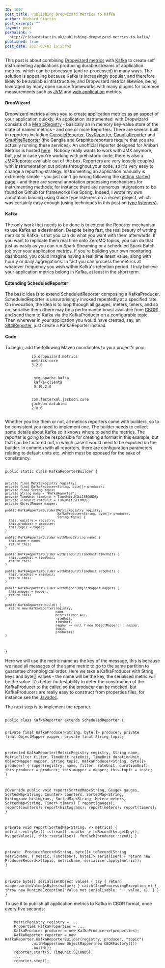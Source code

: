 ```yaml
---
ID: 1007
post_title: Publishing Dropwizard Metrics to Kafka
author: Richard Startin
post_excerpt: ""
layout: post
permalink: >
  http://richardstartin.uk/publishing-dropwizard-metrics-to-kafka/
published: true
post_date: 2017-03-03 16:53:42
---
```

This post is about combining <a href="http://metrics.dropwizard.io/" target="_blank">Dropwizard metrics</a> with <a href="https://kafka.apache.org/" target="_blank">Kafka</a> to create self instrumenting applications producing durable streams of application metrics, which can be processed (and re-processed) in many ways. The solution is appealing because Kafka is increasingly popular, and therefore likely to be available infrastructure, and Dropwizard metrics likewise, being leveraged by many open source frameworks with many plugins for common measurements such as <a href="http://metrics.dropwizard.io/3.2.0/manual/jvm.html" target="_blank">JVM</a> and <a href="http://metrics.dropwizard.io/3.2.0/manual/servlet.html" target="_blank">web application</a> metrics.
<h4>DropWizard</h4>
Dropwizard metrics allows you to create application metrics as an aspect of your application quickly. An application instrumented  with Dropwizard consists of a <a href="http://metrics.dropwizard.io/3.1.0/apidocs/com/codahale/metrics/MetricRegistry.html">MetricRegistry</a> - basically an in memory key-value store of the state of named metrics - and one or more Reporters. There are several built in reporters including <a href="http://metrics.dropwizard.io/3.1.0/apidocs/com/codahale/metrics/ConsoleReporter.html">ConsoleReporter</a>, <a href="http://metrics.dropwizard.io/3.1.0/apidocs/com/codahale/metrics/CsvReporter.html" target="_blank">CsvReporter</a>, <a href="http://metrics.dropwizard.io/3.1.0/apidocs/com/codahale/metrics/ganglia/GangliaReporter.html" target="_blank">GangliaReporter</a> and <a href="http://metrics.dropwizard.io/3.1.0/apidocs/com/codahale/metrics/graphite/GraphiteReporter.html" target="_blank">GraphiteReporter</a> (the Ganglia and Graphite reporters require that you are actually running these services). An unofficial reporter designed for Ambari Metrics is hosted <a href="https://github.com/joshelser/dropwizard-hadoop-metrics2" target="_blank">here</a>.  Nobody really wants to work with JMX anymore, but, just in case you're working with prehistoric code, there <em>is</em> also a <a href="http://metrics.dropwizard.io/3.1.0/apidocs/com/codahale/metrics/JmxReporter.html" target="_blank">JMXReporter</a> available out of the box. Reporters are very loosely coupled with instrumentation cut points throughout your code, so it's very easy to change a reporting strategy. Instrumenting an application manually is extremely simple - you just can't go wrong following the <a href="http://metrics.dropwizard.io/3.2.0/getting-started.html" target="_blank">getting started page</a> - and there are several annotation processing mechanisms for instrumenting methods; for instance there are numerous integrations to be found on Github for frameworks like Spring. Indeed, I wrote my own annotation binding using Guice type listeners on a recent project, which was certainly easy enough (using techniques in this post on <a href="http://richardstartin.uk/advanced-aop-with-guice-typelisteners/" target="_blank">type listeners</a>).
<h4>Kafka</h4>
The only work that needs to be done is to extend the Reporter mechanism to use Kafka as a destination. Despite being fast, the real beauty of writing metrics to Kafka is that you can do what you want with them afterwards. If you want to replicate them real time onto ZeroMQ topics, you can do that just as easily as you can run Spark Streaming or a scheduled Spark Batch job over your application metrics. If you're building your own monitoring dashboard, you could imagine having a real time latest value, along with hourly or daily aggregations. In fact you can process the metrics at whatever frequency you wish within Kafka's retention period. I truly believe your application metrics belong<em> </em>in Kafka, at least in the short term.
<h4>Extending ScheduledReporter</h4>
The basic idea is to extend ScheduledReporter composing a KafkaProducer. ScheduledReporter is unsurprisingly invoked repeatedly at a specified rate. On invocation, the idea is to loop through all gauges, meters, timers, and so on, serialise them (there may be a performance boost available from <a href="http://richardstartin.uk/concise-binary-object-representation/" target="_blank">CBOR</a>), and send them to Kafka via the KafkaProducer on a configurable topic. Then wherever in your application you would have created, say, an <a href="http://metrics.dropwizard.io/3.1.0/apidocs/com/codahale/metrics/Slf4jReporter.html" target="_blank">Slf4jReporter</a>, just create a KafkaReporter instead.
<h4>Code</h4>
To begin, add the following Maven coordinates to your project's pom:

<code class="language-xml">
        <dependency>
            <groupId>io.dropwizard.metrics</groupId>
            <artifactId>metrics-core</artifactId>
            <version>3.2.0</version>
        </dependency>
        <dependency>
             <groupId>org.apache.kafka</groupId>
             <artifactId>kafka-clients</artifactId>
             <version>0.10.2.0</version>
        </dependency>
        <dependency>
            <groupId>com.fasterxml.jackson.core</groupId>
            <artifactId>jackson-databind</artifactId>
            <version>2.8.6</version>
        </dependency>
</code>

Whether you like them or not, all metrics reporters come with builders, so to be consistent you need to implement one. The builder needs to collect some details about Kafka so it knows where to send the metrics. The reporter is going to be responsible for creating a format in this example, but that can be factored out, in which case it would need to be exposed on the builder. In common with all reporters, there are configuration parameters relating to default units etc. which must be exposed for the sake of consistency.

<code class="language-java">
public static class KafkaReporterBuilder {

    private final MetricRegistry registry;
    private final KafkaProducer<String, byte[]> producer;
    private final String topic;
    private String name = "KafkaReporter";
    private TimeUnit timeUnit = TimeUnit.MILLISECONDS;
    private TimeUnit rateUnit = TimeUnit.SECONDS;
    private ObjectMapper mapper;

    public KafkaReporterBuilder(MetricRegistry registry,
                                KafkaProducer<String, byte[]> producer,
                                String topic) {
      this.registry = registry;
      this.producer = producer;
      this.topic = topic;
    }

    public KafkaReporterBuilder withName(String name) {
      this.name = name;
      return this;
    }

    public KafkaReporterBuilder withTimeUnit(TimeUnit timeUnit) {
      this.timeUnit = timeUnit;
      return this;
    }

    public KafkaReporterBuilder withRateUnit(TimeUnit rateUnit) {
      this.rateUnit = rateUnit;
      return this;
    }

    public KafkaReporterBuilder withMapper(ObjectMapper mapper) {
      this.mapper = mapper;
      return this;
    }

    public KafkaReporter build() {
      return new KafkaReporter(registry,
                               name,
                               MetricFilter.ALL,
                               rateUnit,
                               timeUnit,
                               mapper == null ? new ObjectMapper() : mapper,
                               topic,
                               producer);
    }
  }
</code>

Here we will use the metric name as the key of the message, this is because we need all messages of the same metric to go to the same partition to guarantee chronological order. Here we take a KafkaProducer with String keys and byte[] values - the name will be the key, the serialised metric will be the value. It's better for testability to defer the construction of the KafkaProducer to the caller, so the producer can be mocked, but KafkaProducers are really easy to construct from properties files, for instance see the <a href="https://kafka.apache.org/090/javadoc/org/apache/kafka/clients/producer/KafkaProducer.html" target="_blank">Javadoc</a>.

The next step is to implement the reporter.

<code class="language-java">
public class KafkaReporter extends ScheduledReporter {

  private final KafkaProducer<String, byte[]> producer;
  private final ObjectMapper mapper;
  private final String topic;

  protected KafkaReporter(MetricRegistry registry,
                          String name,
                          MetricFilter filter,
                          TimeUnit rateUnit,
                          TimeUnit durationUnit,
                          ObjectMapper mapper,
                          String topic,
                          KafkaProducer<String, byte[]> producer) {
    super(registry, name, filter, rateUnit, durationUnit);
    this.producer = producer;
    this.mapper = mapper;
    this.topic = topic;
  }

  @Override
  public void report(SortedMap<String, Gauge> gauges,
                     SortedMap<String, Counter> counters,
                     SortedMap<String, Histogram> histograms,
                     SortedMap<String, Meter> meters,
                     SortedMap<String, Timer> timers) {
    report(gauges);
    report(counters);
    report(histograms);
    report(meters);
    report(timers);
  }

  private void report(SortedMap<String, ?> metrics) {
    metrics.entrySet()
           .stream()
           .map(kv -> toRecord(kv.getKey(), kv.getValue(), this::serialise))
           .forEach(producer::send);
  }

  private <T> ProducerRecord<String, byte[]> toRecord(String metricName, T metric, Function<T, byte[]> serialiser) {
    return new ProducerRecord<>(topic, metricName, serialiser.apply(metric));
  }

  private byte[] serialise(Object value) {
    try {
      return mapper.writeValueAsBytes(value);
    } catch(JsonProcessingException e) {
      throw new RuntimeException("Value not serialisable: " + value, e);
    }
  }
}
</code>

To use it to publish all application metrics to Kafka in CBOR format, once every five seconds:

<code class="language-java">
    MetricRegistry registry = ...
    Properties kafkaProperties = ...
    KafkaProducer<String, byte[]> producer = new KafkaProducer<>(properties);
    KafkaReporter reporter = new KafkaReporter.KafkaReporterBuilder(registry, producer, "topic")
            .withMapper(new ObjectMapper(new CBORFactory()))
            .build();
    reporter.start(5, TimeUnit.SECONDS);
    ...
    reporter.stop();
</code>